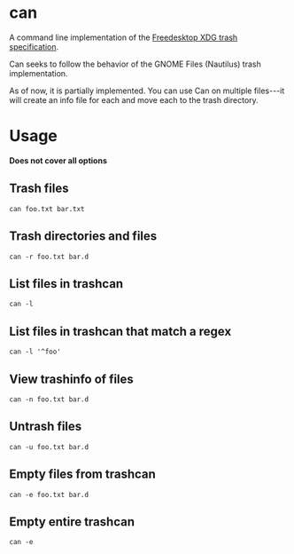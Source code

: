 # can

A command line implementation of the [Freedesktop XDG trash
specification](https://specifications.freedesktop.org/trash-spec/trashspec-latest.html).

Can seeks to follow the behavior of the GNOME Files
(Nautilus) trash implementation.

As of now, it is partially implemented. You can use Can on
multiple files---it will create an info file for each and
move each to the trash directory.

# Usage

**Does not cover all options**

## Trash files

`can foo.txt bar.txt`

## Trash directories and files

`can -r foo.txt bar.d`

## List files in trashcan

`can -l`

## List files in trashcan that match a regex

`can -l '^foo'`

## View trashinfo of files

`can -n foo.txt bar.d`

## Untrash files

`can -u foo.txt bar.d`

## Empty files from trashcan

`can -e foo.txt bar.d`

## Empty entire trashcan

`can -e`
